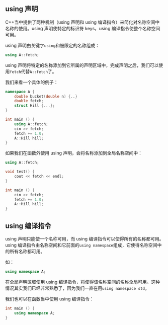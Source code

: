 ## using 声明

C++当中提供了两种机制（using 声明和 using 编译指令）来简化对名称空间中名称的使用。using 声明使特定的标识符 keys，using 编译指令使整个名称空间可用。

using 声明由关键字`using`和被限定的名称组成：

```C++
using A::fetch;
```

using 声明将特定的名称添加到它所属的声明区域中，完成声明之后，我们可以使用`fetch`代替`A::fetch`了。

我们来看一个具体的例子：

```C++
namespace A {
    double bucket(double n) {..}
    double fetch;
    struct Hill {...};
}

int main () {
    using A::fetch;
    cin >> fetch;
    fetch += 1.0;
    A::Hill hill;
}
```

如果我们在函数外使用 using 声明，会将名称添加到全局名称空间中：

```C++
using A::fetch;

void test() {
    cout << fetch << endl;
}

int main () {
    cin >> fetch;
    fetch += 1.0;
    A::Hill hill;
}
```

## using 编译指令

using 声明只能使一个名称可用，而 using 编译指令可以使得所有的名称都可用。using 编译指令由名称空间和它前面的`using namespace`组成，它使得名称空间中的所有名称都可用。

如：

```C++
using namespace A;
```

在全局声明区域使用 using 编译指令，将使得该名称空间的名称全局可用。这种情况其实我们已经非常熟悉了，因为我们一直在用`using namespace std`。

我们也可以在函数当中使用 using 编译指令：

```C++
int main () {
    using namespace A;
}
```
